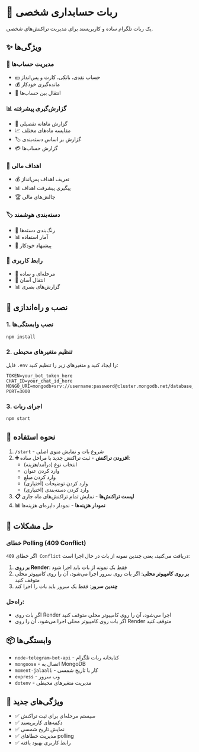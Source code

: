 # 🤖 ربات حسابداری شخصی

یک ربات تلگرام ساده و کاربرپسند برای مدیریت تراکنش‌های شخصی.

## ✨ ویژگی‌ها

### 🏦 **مدیریت حساب‌ها**
- 💵 حساب نقدی، بانکی، کارت و پس‌انداز
- 💰 مانده‌گیری خودکار
- 🔄 انتقال بین حساب‌ها

### 📊 **گزارش‌گیری پیشرفته**
- 📅 گزارش ماهانه تفصیلی
- 📈 مقایسه ماه‌های مختلف
- 🏷️ گزارش بر اساس دسته‌بندی
- 💳 گزارش حساب‌ها

### 🎯 **اهداف مالی**
- 💰 تعریف اهداف پس‌انداز
- 📊 پیگیری پیشرفت اهداف
- 🏆 چالش‌های مالی

### 🏷️ **دسته‌بندی هوشمند**
- 🎨 رنگ‌بندی دسته‌ها
- 📊 آمار استفاده
- 🤖 پیشنهاد خودکار

### 📱 **رابط کاربری**
- 🎯 مرحله‌ای و ساده
- 🔄 انتقال آسان
- 📊 گزارش‌های بصری

## 🚀 نصب و راه‌اندازی

### 1. نصب وابستگی‌ها
```bash
npm install
```

### 2. تنظیم متغیرهای محیطی
فایل `.env` را ایجاد کنید و متغیرهای زیر را تنظیم کنید:

```env
TOKEN=your_bot_token_here
CHAT_ID=your_chat_id_here
MONGO_URI=mongodb+srv://username:password@cluster.mongodb.net/database_name
PORT=3000
```

### 3. اجرای ربات
```bash
npm start
```

## 📱 نحوه استفاده

1. `/start` - شروع بات و نمایش منوی اصلی
2. **➕ افزودن تراکنش** - ثبت تراکنش جدید با مراحل ساده:
   - انتخاب نوع (درآمد/هزینه)
   - وارد کردن عنوان
   - وارد کردن مبلغ
   - وارد کردن توضیحات (اختیاری)
   - وارد کردن دسته‌بندی (اختیاری)
3. **📋 لیست تراکنش‌ها** - نمایش تمام تراکنش‌های ماه جاری
4. **📊 نمودار هزینه‌ها** - نمودار دایره‌ای هزینه‌ها

## 🔧 حل مشکلات

### خطای Polling (409 Conflict)
اگر خطای `409 Conflict` دریافت می‌کنید، یعنی چندین نمونه از بات در حال اجرا است:

1. **بر روی Render**: فقط یک نمونه از بات باید اجرا شود
2. **بر روی کامپیوتر محلی**: اگر بات روی سرور اجرا می‌شود، آن را روی کامپیوتر محلی متوقف کنید
3. **چندین سرور**: فقط یک سرور باید بات را اجرا کند

### راه‌حل:
- اگر بات روی Render اجرا می‌شود، آن را روی کامپیوتر محلی متوقف کنید
- اگر بات روی کامپیوتر محلی اجرا می‌شود، آن را روی Render متوقف کنید

## 📦 وابستگی‌ها

- `node-telegram-bot-api` - کتابخانه ربات تلگرام
- `mongoose` - اتصال به MongoDB
- `moment-jalaali` - کار با تاریخ شمسی
- `express` - وب سرور
- `dotenv` - مدیریت متغیرهای محیطی

## 🎯 ویژگی‌های جدید

- ✅ سیستم مرحله‌ای برای ثبت تراکنش
- ✅ دکمه‌های کاربرپسند
- ✅ نمایش تاریخ شمسی
- ✅ مدیریت خطاهای polling
- ✅ رابط کاربری بهبود یافته
